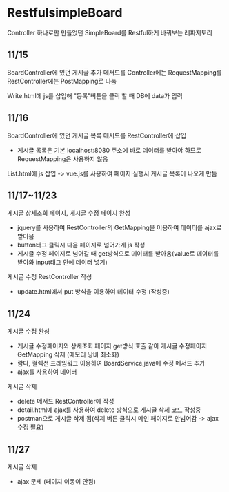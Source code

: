 # RestfulsimpleBoard

Controller 하나로만 만들었던 SimpleBoard를 Restful하게 바꿔보는 레파지토리


11/15
---
BoardController에 있던 게시글 추가 메서드를 Controller에는 RequestMapping를 RestController에는 PostMapping로 나눔

Write.html에 js를 삽입해 "등록"버튼을 클릭 할 때 DB에 data가 입력

11/16
---
BoardController에 있던 게시글 목록 메서드를 RestController에 삽입
  - 게시글 목록은 기본 localhost:8080 주소에 바로 데이터를 받아야 하므로 RequestMapping은 사용하지 않음

List.html에 js 삽입 -> vue.js를 사용하여 페이지 실행시 게시글 목록이 나오게 만듬

11/17~11/23
---
게시글 상세조회 페이지, 게시글 수정 페이지 완성
 - jquery를 사용하여 RestController의 GetMapping을 이용하여 데이터를 ajax로 받아옴
 - button태그 클릭시 다음 페이지로 넘어가게 js 작성
 - 게시글 수정 페이지로 넘어갈 때 get방식으로 데이터를 받아옴(value로 데이터를 받아와 input태그 안에 데이터 넣기)
 
 게시글 수정 RestController 작성
 - update.html에서 put 방식을 이용하여 데이터 수정 (작성중)

11/24
---
게시글 수정 완성
 - 게시글 수정페이지와 상세조회 페이지 get방식 호출 같아 게시글 수정페이지 GetMapping 삭제 (메모리 낭비 최소화)
 - 람다, 컬렉션 프레임워크 이용하여 BoardService.java에 수정 메서드 추가
 - ajax를 사용하여 데이터 

게시글 삭제
 - delete 메서드 RestController에 작성
 - detail.html에 ajax를 사용하여 delete 방식으로 게시글 삭제 코드 작성중
  - postman으로 게시글 삭제 됨(삭제 버튼 클릭시 메인 페이지로 안넘어감 -> ajax 수정 필요)

11/27
---
게시글 삭제
 - ajax 문제 (페이지 이동이 안됨)
